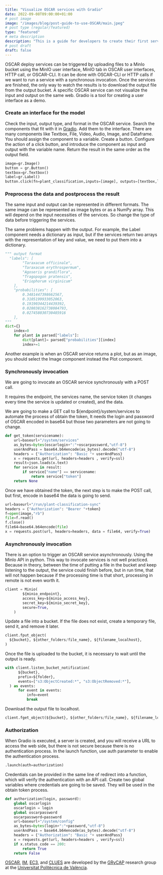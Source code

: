 ```yaml
---
title: "Visualize OSCAR services with Gradio"
date: 2022-09-08T09:00:00+01:00
# post image
image: "/images/blog/post-guide-to-use-OSCAR/main.jpeg"
# post type (regular/featured)
type: "featured"
# meta description
description: "This is a guide for developers to create their first service in OSCAR."
# post draft
draft: false
---
```


OSCAR deploy services can be triggered by uploading files to a MinIo bucket using the MinIO user interface, MinIO tab in OSCAR user interfaces, HTTP call, or OSCAR-CLI. It can be done with OSCAR-CLI or HTTP calls if we want to run a service with a synchronous invocation. Once the services are finished, the only way to watch the results is to download the output file from the output bucket. A specific OSCAR service can not visualize the input and output on the same web. Gradio is a tool for creating a user interface as a demo.

### Create an interface for the model

Check the input, output type, and format in the OSCAR service. Search the components that fit with it in [Gradio](https://gradio.app/docs/). Add them to the interface. There are many components like Textbox, File, Video, Audio, Image, and Dataframe. You should assign the component to a variable. Create a button. Configure the action of a click button, and introduce the component as input and output with the variable name. Return the result in the same order as the output field.

``` python
image=gr.Image()
button = gr.Button()
textbox=gr.Textbox()
label=gr.Label()
button.click(fn=plant_classification,inputs=[image], outputs=[textbox,label])
```

### Preprocess the data and postprocess the result

The same input and output can be represented in different formats. The same image can be represented as image bytes or as a NumPy array. This will depend on the input necessities of the services. So change the type of data before triggering the services.

The same problems happen with the output. For example, the Label component needs a dictionary as input, but if the services return two arrays with the representation of key and value, we need to put them into a dictionary.

``` python
""" output format
  "labels": [
        "Taraxacum officinale",
        "Taraxacum erythrospermum",
        "Agoseris grandiflora",
        "Tragopogon pratensis",
        "Eriophorum virginicum"
    ],
    "probabilities": [
        0.3481447398662567,
        0.3105199933052063,
        0.19190344214439392,
        0.028038162738084793,
        0.027458030730485916
    ],
"""
dict={}
    index=0
    for plant in parsed["labels"]:
        dict[plant]= parsed["probabilities"][index]
        index+=1
```

Another example is when an OSCAR service returns a plot, but as an image, you should select the Image component instead the Plot component.

### Synchronously invocation

We are going to invocate an OSCAR service synchronously with a POST call.

It requires the endpoint, the services name, the service token (it changes every time the service is updated or created), and the data.

We are going to make a GET call to ${endpoint}/system/services to automate the process of obtain the token, It needs the login and password of OSCAR encoded in base64 but those two parameters are not going to change.

``` python
def get_token(servicename):
    url=baseurl+"/system/services"
    as_bytes=bytes(oscarlogin+":"+oscarpassword,"utf-8")
    userAndPass = base64.b64encode(as_bytes).decode("utf-8")
    headers = {"Authorization": "Basic "+ userAndPass}
    x = requests.get(url, headers=headers , verify=ssl)
    result=json.loads(x.text)
    for service in result:
        if service["name"] == servicename:
            return service["token"]
    return None 
```

Once we have obtained the token, the next step is to make the POST call, but first, encode in base64 the data is going to send.

``` python
url=baseurl+"/run/plant-classification-sync"
headers = {"Authorization": "Bearer "+token}
f=open(image,"rb")
file=f.read()
f.close()
file64=base64.b64encode(file)
x = requests.post(url, headers=headers, data = file64, verify=True)
```

### Asynchronously invocation

There is an option to trigger an OSCAR service asynchronously. Using the MinIo API in python. This way to invocate services is not well practiced. Because in theory, between the time of putting a file in the bucket and keep listening to the output, the service could finish before, but in run time, that will not happen because if the processing time is that short, processing in remote is not even worth it.

``` python
client = Minio(
        ${minio_endpoint},
        access_key=${minio_access_key},
        secret_key=${minio_secret_key},
        secure=True,
    )
```

Update a file into a bucket. If the file does not exist, create a temporary file, send it, and remove it later.

``` python
client.fput_object(
  ${bucket}, ${other_folders/file_name}, ${filename_localhost},
)
```

Once the file is uploaded to the bucket, it is necessary to wait until the output is ready.

``` python
with client.listen_bucket_notification(
      ${bucket},
      prefix=${folder},
      events=["s3:ObjectCreated:*", "s3:ObjectRemoved:*"],
  ) as events:
      for event in events:
          info=event
          break 
```

Download the output file to localhost.

``` python
client.fget_object(${bucket}, ${other_folders/file_name}, ${filename_localhost})
```

### Authorization

When Gradio is executed, a server is created, and you will receive a URL to access the web side, but there is not secure because there is no authentication process.
In the launch function, use auth parameter to enable the authentication process.

``` python
.launch(auth=authorization)
```

Credentials can be provided in the same line of redirect into a function, which will verify the authentication with an API call. Create two global variables where credentials are going to be saved. They will be used in the obtain token process.

``` python
def authorization(login, password):
    global oscarlogin
    oscarlogin = login
    global oscarpassword
    oscarpassword=password
    url=baseurl+"/system/config"
    as_bytes=bytes(login+":"+password,"utf-8")
    userAndPass = base64.b64encode(as_bytes).decode("utf-8")
    headers = {"Authorization": "Basic "+ userAndPass}
    x = requests.get(url, headers=headers , verify=ssl)
    if x.status_code == 200:
        return True
    return False
```

[OSCAR](https://grycap.github.io/oscar/), [IM](http://www.grycap.upv.es/im), [EC3](https://github.com/grycap/ec3), and [CLUES](https://www.grycap.upv.es/clues/) are developed by the [GRyCAP](https://www.grycap.upv.es/) research group at the [Universitat Politècnica de València](https://www.upv.es/).
